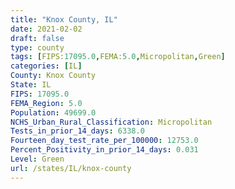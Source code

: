```yaml
---
title: "Knox County, IL"
date: 2021-02-02
draft: false
type: county
tags: [FIPS:17095.0,FEMA:5.0,Micropolitan,Green]
categories: [IL]
County: Knox County
State: IL
FIPS: 17095.0
FEMA_Region: 5.0
Population: 49699.0
NCHS_Urban_Rural_Classification: Micropolitan
Tests_in_prior_14_days: 6338.0
Fourteen_day_test_rate_per_100000: 12753.0
Percent_Positivity_in_prior_14_days: 0.031
Level: Green
url: /states/IL/knox-county
---
```



